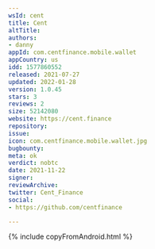 ```yaml
---
wsId: cent
title: Cent
altTitle: 
authors:
- danny
appId: com.centfinance.mobile.wallet
appCountry: us
idd: 1577860552
released: 2021-07-27
updated: 2022-01-28
version: 1.0.45
stars: 3
reviews: 2
size: 52142080
website: https://cent.finance
repository: 
issue: 
icon: com.centfinance.mobile.wallet.jpg
bugbounty: 
meta: ok
verdict: nobtc
date: 2021-11-22
signer: 
reviewArchive: 
twitter: Cent_Finance
social:
- https://github.com/centfinance

---
```


{% include copyFromAndroid.html %}
